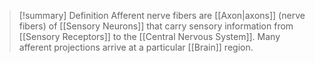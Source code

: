 > [!summary] Definition
> Afferent nerve fibers are [[Axon|axons]] (nerve fibers) of [[Sensory Neurons]] that carry sensory information from [[Sensory Receptors]] to the [[Central Nervous System]]. Many afferent projections arrive at a particular [[Brain]] region. 
